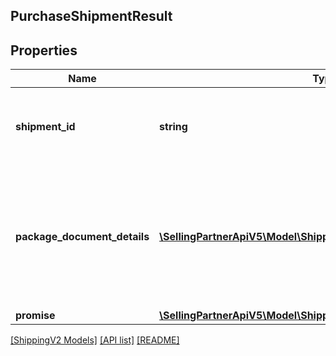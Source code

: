## PurchaseShipmentResult

## Properties

Name | Type | Description | Notes
------------ | ------------- | ------------- | -------------
**shipment_id** | **string** | The unique shipment identifier provided by a shipping service. |
**package_document_details** | [**\SellingPartnerApiV5\Model\ShippingV2\PackageDocumentDetail[]**](PackageDocumentDetail.md) | A list of post-purchase details about a package that will be shipped using a shipping service. |
**promise** | [**\SellingPartnerApiV5\Model\ShippingV2\Promise**](Promise.md) |  |

[[ShippingV2 Models]](../) [[API list]](../../Api) [[README]](../../../README.md)

